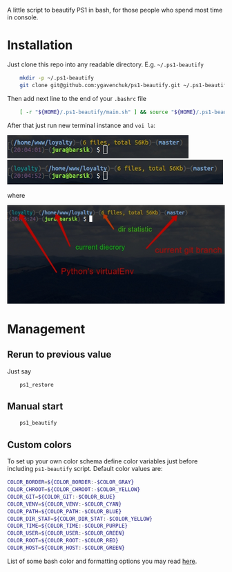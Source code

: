 A little script to beautify PS1 in bash, for those people who spend most time in console. 

# Installation

Just clone this repo into any readable directory. E.g. ```~/.ps1-beautify```
```bash
    mkdir -p ~/.ps1-beautify
    git clone git@github.com:ygavenchuk/ps1-beautify.git ~/.ps1-beautify
```

Then add next line to the end of your ```.bashrc``` file

```bash
    [ -r "${HOME}/.ps1-beautify/main.sh" ] && source "${HOME}/.ps1-beautify/main.sh"
```

After that just run new terminal instance and `voi la`:

![image_002](./img/img_002.jpg)
![image_003](./img/img_003.jpg)

where 

![image_010](./img/img_010.jpg)


# Management

## Rerun to previous value

Just say

```bash
    ps1_restore
```

## Manual start
```bash
    ps1_beautify
```

## Custom colors

To set up your own color schema define color variables just before including 
`ps1-beautify` script. Default color values are:

```bash
COLOR_BORDER=${COLOR_BORDER:-$COLOR_GRAY}
COLOR_CHROOT=${COLOR_CHROOT:-$COLOR_YELLOW}
COLOR_GIT=${COLOR_GIT:-$COLOR_BLUE}
COLOR_VENV=${COLOR_VENV:-$COLOR_CYAN}
COLOR_PATH=${COLOR_PATH:-$COLOR_BLUE}
COLOR_DIR_STAT=${COLOR_DIR_STAT:-$COLOR_YELLOW}
COLOR_TIME=${COLOR_TIME:-$COLOR_PURPLE}
COLOR_USER=${COLOR_USER:-$COLOR_GREEN}
COLOR_ROOT=${COLOR_ROOT:-$COLOR_RED}
COLOR_HOST=${COLOR_HOST:-$COLOR_GREEN}
```

List of some bash color and formatting options you may read [here](https://wiki.archlinux.org/index.php/Bash/Prompt_customization). 